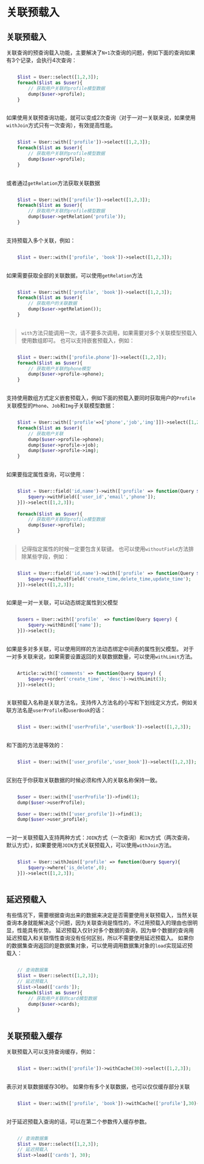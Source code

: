 # 关联预载入

## 关联预载入
关联查询的预查询载入功能，主要解决了`N+1`次查询的问题，例如下面的查询如果有3个记录，会执行4次查询：
```php

    $list = User::select([1,2,3]);
    foreach($list as $user){
        // 获取用户关联的profile模型数据
        dump($user->profile);
    }
    

```
如果使用关联预查询功能，就可以变成2次查询（对于一对一关联来说，如果使用`withJoin`方式只有一次查询），有效提高性能。
```php

    $list = User::with(['profile'])->select([1,2,3]);
    foreach($list as $user){
        // 获取用户关联的profile模型数据
        dump($user->profile);
    }
    

```
或者通过`getRelation`方法获取关联数据
```php

    $list = User::with(['profile'])->select([1,2,3]);
    foreach($list as $user){
        // 获取用户关联的profile模型数据
        dump($user->getRelation('profile'));
    }
    

```
支持预载入多个关联，例如：
```php

    $list = User::with(['profile', 'book'])->select([1,2,3]);
    

```
如果需要获取全部的关联数据，可以使用`getRelation`方法
```php

    $list = User::with(['profile', 'book'])->select([1,2,3]);
    foreach($list as $user){
        // 获取用户的关联数据
        dump($user->getRelation());
    }
    

```
> `with`方法只能调用一次，请不要多次调用，如果需要对多个关联模型预载入使用数组即可。
也可以支持嵌套预载入，例如：
```php

    $list = User::with(['profile.phone'])->select([1,2,3]);
    foreach($list as $user){
        // 获取用户关联的phone模型
        dump($user->profile->phone);
    }
    

```
支持使用数组方式定义嵌套预载入，例如下面的预载入要同时获取用户的`Profile`关联模型的`Phone`、`Job`和`Img`子关联模型数据：
```php

    $list = User::with(['profile'=>['phone','job','img']])->select([1,2,3]);
    foreach($list as $user){
        // 获取用户关联
        dump($user->profile->phone);
        dump($user->profile->job);    
        dump($user->profile->img);    
    }
    

```
如果要指定属性查询，可以使用：
```php

    $list = User::field('id,name')->with(['profile' => function(Query $query){
    	$query->withField(['user_id','email','phone']);
    }])->select([1,2,3]);
    
    foreach($list as $user){
        // 获取用户关联的profile模型数据
        dump($user->profile);
    }
    

```
> 记得指定属性的时候一定要包含关联键。
也可以使用`withoutField`方法排除某些字段，例如：
```php

    $list = User::field('id,name')->with(['profile' => function(Query $query){
    	$query->withoutField('create_time,delete_time,update_time');
    }])->select([1,2,3]);
    

```
如果是一对一关联，可以动态绑定属性到父模型
```php

    $users = User::with(['profile'	=> function(Query $query) {
    	$query->withBind(['name']);
    }])->select();
    

```
如果是多对多关联，可以使用同样的方法动态绑定中间表的属性到父模型。
对于一对多关联来说，如果需要设置返回的关联数据数量，可以使用`withLimit`方法。
```php

    Article::with(['comments' => function(Query $query) {
        $query->order('create_time', 'desc')->withLimit(3);
    }])->select();
    

```
关联预载入名称是关联方法名，支持传入方法名的小写和下划线定义方式，例如关联方法名是`userProfile`和`userBook`的话：
```php

    $list = User::with(['userProfile','userBook'])->select([1,2,3]);
    

```
和下面的方法是等效的：
```php

    $list = User::with(['user_profile','user_book'])->select([1,2,3]);
    

```
区别在于你获取关联数据的时候必须和传入的关联名称保持一致。
```php

    $user = User::with(['userProfile'])->find(1);
    dump($user->userProfile);
    
    $user = User::with(['user_profile'])->find(1);
    dump($user->user_profile);
    

```
一对一关联预载入支持两种方式：`JOIN`方式（一次查询）和`IN`方式（两次查询，默认方式），如果要使用`JOIN`方式关联预载入，可以使用`withJoin`方法。
```php

    $list = User::withJoin(['profile' => function(Query $query){
    	$query->where('is_delete',0);
    }])->select([1,2,3]);
    

```
## 延迟预载入
有些情况下，需要根据查询出来的数据来决定是否需要使用关联预载入，当然关联查询本身就能解决这个问题，因为关联查询是惰性的，不过用预载入的理由也很明显，性能具有优势。
延迟预载入仅针对多个数据的查询，因为单个数据的查询用延迟预载入和关联惰性查询没有任何区别，所以不需要使用延迟预载入。
如果你的数据集查询返回的是数据集对象，可以使用调用数据集对象的`load`实现延迟预载入：
```php

    // 查询数据集
    $list = User::select([1,2,3]);
    // 延迟预载入
    $list->load(['cards']);
    foreach($list as $user){
        // 获取用户关联的card模型数据
        dump($user->cards);
    }
    

```
## 关联预载入缓存
关联预载入可以支持查询缓存，例如：
```php

    $list = User::with(['profile'])->withCache(30)->select([1,2,3]);
    

```
表示对关联数据缓存30秒。
如果你有多个关联数据，也可以仅仅缓存部分关联
```php

    $list = User::with(['profile', 'book'])->withCache(['profile'],30)->select([1,2,3]);
    

```
对于延迟预载入查询的话，可以在第二个参数传入缓存参数。
```php

    // 查询数据集
    $list = User::select([1,2,3]);
    // 延迟预载入
    $list->load(['cards'], 30);
    

```
